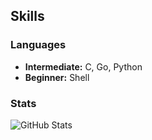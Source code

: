 ## Skills

### Languages
- **Intermediate:** C, Go, Python
- **Beginner:** Shell

### Stats

![GitHub Stats](https://github-readme-stats.vercel.app/api?username=kurth4cker&show_icons=true&theme=dark)
